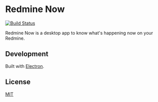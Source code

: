# Redmine Now

[![Build Status](https://travis-ci.org/emsk/redmine-now.svg?branch=master)](https://travis-ci.org/emsk/redmine-now)

Redmine Now is a desktop app to know what's happening now on your Redmine.

## Development

Built with [Electron](http://electron.atom.io).

## License

[MIT](LICENSE)
